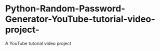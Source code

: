 # Python-Random-Password-Generator-YouTube-tutorial-video-project-
A YouTube tutorial video project 
